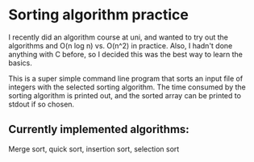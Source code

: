 Sorting algorithm practice
==========================

I recently did an algorithm course at uni, and wanted to try out the algorithms and O(n log n) vs. O(n^2) in practice. Also, I hadn't done anything with C before, so I decided this was the best way to learn the basics. 

This is a super simple command line program that sorts an input file of integers with the selected sorting algorithm. The time consumed by the sorting algorithm is printed out, and the sorted array can be printed to stdout if so chosen. 

Currently implemented algorithms:
---------------------------------
Merge sort, quick sort, insertion sort, selection sort

